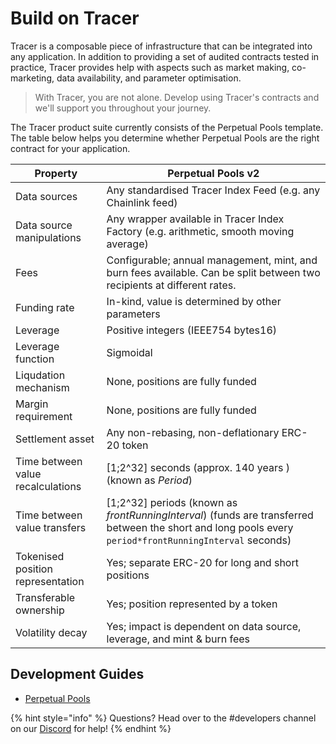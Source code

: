 # Build on Tracer

Tracer is a composable piece of infrastructure that can be integrated into any application. In addition to providing a set of audited contracts tested in practice, Tracer provides help with aspects such as market making, co-marketing, data availability, and parameter optimisation.

> With Tracer, you are not alone. Develop using Tracer's contracts and we'll support you throughout your journey.

The Tracer product suite currently consists of the Perpetual Pools template. The table below helps you determine whether Perpetual Pools are the right contract for your application.

| Property                          | Perpetual Pools v2                                                                                                                                       |
| --------------------------------- | -------------------------------------------------------------------------------------------------------------------------------------------------------- |
| Data sources                      | Any standardised Tracer Index Feed (e.g. any Chainlink feed)                                                                                             |
| Data source manipulations         | Any wrapper available in Tracer Index Factory (e.g. arithmetic, smooth moving average)                                                                   |
| Fees                              | Configurable; annual management, mint, and burn fees available. Can be split between two recipients at different rates.                                  |
| Funding rate                      | In-kind, value is determined by other parameters                                                                                                         |
| Leverage                          | Positive integers (IEEE754 bytes16)                                                                                                                      |
| Leverage function                 | Sigmoidal                                                                                                                                                |
| Liqudation mechanism              | None, positions are fully funded                                                                                                                         |
| Margin requirement                | None, positions are fully funded                                                                                                                         |
| Settlement asset                  | Any non-rebasing, non-deflationary ERC-20 token                                                                                                          |
| Time between value recalculations | \[1;2^32] seconds (approx. 140 years )(known as _Period_)                                                                                                |
| Time between value transfers      | \[1;2^32] periods (known as _frontRunningInterval_) (funds are transferred between the short and long pools every `period*frontRunningInterval` seconds) |
| Tokenised position representation | Yes; separate ERC-20 for long and short positions                                                                                                        |
| Transferable ownership            | Yes; position represented by a token                                                                                                                     |
| Volatility decay                  | Yes; impact is dependent on data source, leverage, and mint & burn fees                                                                                  |

## Development Guides

* [Perpetual Pools](https://app.gitbook.com/s/kfN6trJwMTrtfGeIe8lX/developer-resources/development-guide)

{% hint style="info" %}
Questions? Head over to the #developers channel on our [Discord](https://discord.gg/TracerDAO) for help!
{% endhint %}
